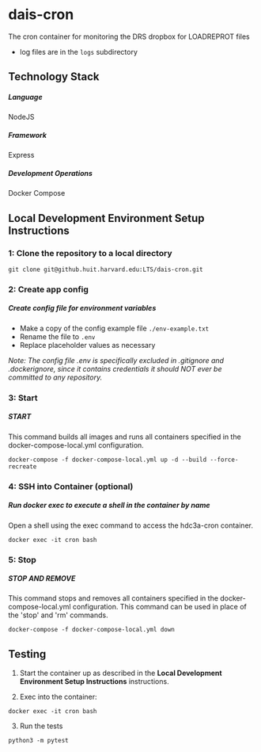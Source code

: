 # dais-cron
The cron container for monitoring the DRS dropbox for LOADREPROT files

* log files are in the `logs` subdirectory

## Technology Stack
##### Language
NodeJS

##### Framework
Express

##### Development Operations
Docker Compose

## Local Development Environment Setup Instructions

### 1: Clone the repository to a local directory
```git clone git@github.huit.harvard.edu:LTS/dais-cron.git```

### 2: Create app config

##### Create config file for environment variables
- Make a copy of the config example file `./env-example.txt`
- Rename the file to `.env`
- Replace placeholder values as necessary

*Note: The config file .env is specifically excluded in .gitignore and .dockerignore, since it contains credentials it should NOT ever be committed to any repository.*

### 3: Start

##### START

This command builds all images and runs all containers specified in the docker-compose-local.yml configuration.

```
docker-compose -f docker-compose-local.yml up -d --build --force-recreate
```

### 4: SSH into Container (optional)

##### Run docker exec to execute a shell in the container by name

Open a shell using the exec command to access the hdc3a-cron container.

```
docker exec -it cron bash
```

### 5: Stop

##### STOP AND REMOVE

This command stops and removes all containers specified in the docker-compose-local.yml configuration. This command can be used in place of the 'stop' and 'rm' commands.

```
docker-compose -f docker-compose-local.yml down
```

## Testing

1. Start the container up as described in the <b>Local Development Environment Setup Instructions</b> instructions.

2. Exec into the container:

```
docker exec -it cron bash
```

3. Run the tests

```
python3 -m pytest
```
